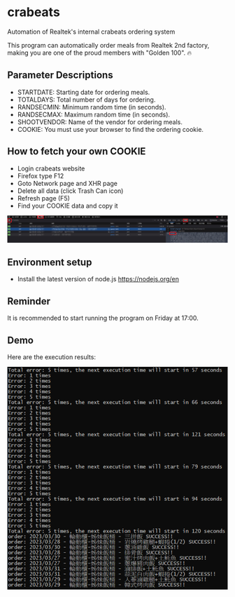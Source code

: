 # crabeats
Automation of Realtek's internal crabeats ordering system

This program can automatically order meals from Realtek 2nd factory, \
making you are one of the proud members with "Golden 100". :fire:

## Parameter Descriptions
- STARTDATE: Starting date for ordering meals.
- TOTALDAYS: Total number of days for ordering.
- RANDSECMIN: Minimum random time (in seconds).
- RANDSECMAX: Maximum random time (in seconds).
- SHOOTVENDOR: Name of the vendor for ordering meals.
- COOKIE: You must use your browser to find the ordering cookie.

## How to fetch your own COOKIE
- Login crabeats website
- Firefox type F12
- Goto Network page and XHR page
- Delete all data (click Trash Can icon)
- Refresh page (F5)
- Find your COOKIE data and copy it

![image](cookie.png)

## Environment setup
- Install the latest version of node.js https://nodejs.org/en

## Reminder
It is recommended to start running the program on Friday at 17:00.

## Demo
Here are the execution results:

![image](demo.png)
